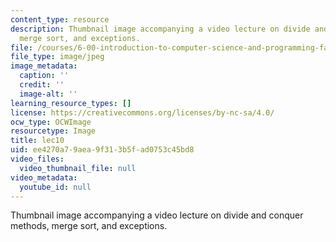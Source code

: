 ```yaml
---
content_type: resource
description: Thumbnail image accompanying a video lecture on divide and conquer methods,
  merge sort, and exceptions.
file: /courses/6-00-introduction-to-computer-science-and-programming-fall-2008/ee4270a79aea9f313b5fad0753c45bd8_lec10.jpg
file_type: image/jpeg
image_metadata:
  caption: ''
  credit: ''
  image-alt: ''
learning_resource_types: []
license: https://creativecommons.org/licenses/by-nc-sa/4.0/
ocw_type: OCWImage
resourcetype: Image
title: lec10
uid: ee4270a7-9aea-9f31-3b5f-ad0753c45bd8
video_files:
  video_thumbnail_file: null
video_metadata:
  youtube_id: null
---
```

Thumbnail image accompanying a video lecture on divide and conquer methods, merge sort, and exceptions.